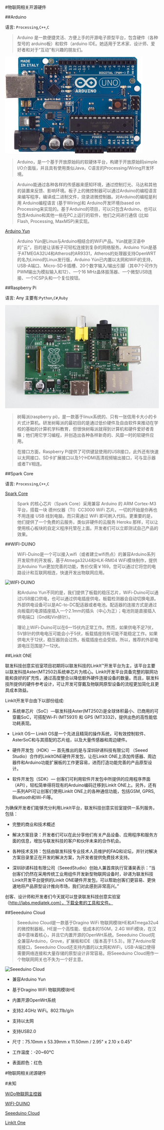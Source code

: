 #物联网相关开源硬件

##Arduino

语言: ``Processing``,``C++``,``C``

> Arduino 是一款便捷灵活、方便上手的开源电子原型平台，包含硬件（各种型号的 arduino板）和软件（arduino IDE。她适用于艺术家、设计师、爱好者和对于“互动”有兴趣的朋友们。 

![Arduino](../images/arduino.jpg)

> Arduino，是一个基于开放原始码的软硬体平台，构建于开放原始码simple I/O介面版，并且具有使用类似Java，C语言的Processing/Wiring开发环境。 

> Arduino能通过各种各样的传感器来感知环境，通过控制灯光、马达和其他的装置来反馈、影响环境。板子上的微控制器可以通过Arduino的编程语言来编写程序，编译成二进制文件，烧录进微控制器。对Arduino的编程是利用 Arduino编程语言 (基于Wiring)和 Arduino开发环境(based on Processing来实现的。基于Arduino的项目，可以只包含Arduino，也可以包含Arduino和其他一些在PC上运行的软件，他们之间进行通信 (比如 Flash, Processing, MaxMSP)来实现。

[Arduino Yun](./ArduinoYun.md)

> Arduino Yún是Linux与Arduino相结合的WiFi产品。Yún就是汉语中的”云“，目的是让该板子可轻松连接到复杂的网络服务。Arduino Yún是基于ATMEGA32U4和Atheros的AR9331，Atheros的处理器支持OpenWRT的名为Linino的Linux发行版，Arduino Yún已内置以太网和WiFi的支持，USB-A端口、Micro-SD卡插槽、20个数字输入/输出引脚（其中7个可作为PWM输出为模拟输入和12）、一个16 MHz晶体振荡器、一个微型USB连接、一个ICSP头和一个复位按钮。

##Raspberry Pi 

语言: Any
主要有:``Python``,``C#``,``Ruby``

![RaspberryPi](../images/rpi.jpg)

> 树莓派(raspberry pi)，是一款基于linux系统的、只有一张信用卡大小的卡片式计算机。研发树莓派的最初目的是通过低价硬件及自由软件来推动在学校的基础的计算机学科教育，但很快树莓派就得到计算机和硬件爱好者青睐；他们用它学习编程，并创造出各种各样新奇的、风靡一时的软硬件应用。

> 在接口方面，Raspberry Pi提供了可供键鼠使用的USB接口，此外还有快速以太网接口、SD卡扩展接口以及1个HDMI高清视频输出接口，可与显示器或者TV相连。

##Spark Core

语言: ``Processing``,``C++``,``C``

[Spark Core](./SparkCore.md)

> Spark 的核心芯片（Spark Core）采用兼容 Arduino 的 ARM Cortex-M3 平台，搭载一块 德州仪器（TI）CC3000 WiFi 芯片。一切的开始是你再也不用连接 USB 线到电脑，而只需通过 WiFi 即可刷入代码。更重要的是，他们提供了一个免费的云服务，类似非硬件的云服务 Heroku 那样，可以让使用核心板块的自定义程序托管在上面。开发者们可以立即测试自己产品的效果。

##WIFI-DUINO

> WiFi-Duino是一个可以接入wifi（或者建立wifi热点）的兼容Arduino系列开发软件的开发板，基于Atmega32U4和HLK-RM04 WiFi模块制作，提供比Arduino Yun更加完善的功能，售价仅需￥169。您可以通过它将您的电路设计和互联网相连，快速开发出物联网应用。

![WIFI-DUINO](http://bcs.duapp.com/blogimbed/wifi-duino/v1_fb.png)

> 和Arduino Yun不同的是，我们提供了板载的稳压芯片，WiFi-Duino可以通过USB接口供电，也可以通过供电插座供电，板载检测器会自动切换电源。外部供电设备可以是AC-to-DC配适器或者电池。配适器的连接方式是通过向板载的电源插座插入一个2.1mm的插头（中心为正）；电池则是直接插入供电端口（Gnd和Vin排针）。

>理论上WiFi-Duino可以在6—15伏内正常工作。然而，如果供电不足7伏，5V排针的供电电压可能会小于5伏，板载插座则有可能不能稳定工作。如果供电大于12伏，稳压器则会过热，板载插座也会受损。所以，推荐的外部电源电压范围是7—12伏。


##LinkIt ONE

联发科技创意实验室项目初期将以联发科技的LinkIt™开发平台为主，该平台主要以联发科技Aster(MT2502)系统单芯片为核心。LinkIt开发平台具备完整的联网功能和良好的扩充性，通过高度整合以降低额外硬件连接设备的数量。而且，联发科技所提供的硬件参考设计，可让开发可穿戴及物联网原型设备的流程更加简化且更具成本效益。

LinkIt开发平台由下以部份组成:

- 系统单芯片（SoC）—联发科技Aster(MT2502)是全球体积最小、已商用的可穿戴SoC，可搭配Wi-Fi (MT5931) 和 GPS (MT3332)，提供出色的高性能低功耗表现。

- LinkIt OS— LinkIt OS是一个先进且精简的操作系统，可有效控制软件、AsterSoC和与其搭配的芯片组，以及大量传感器和周边硬件。

- 硬件开发包（HDK）— 首先推出的是与深圳矽递科技有限公司 （Seeed Studio）合作的LinkItONE硬件开发包，让在LinkIt ONE上添加传感器、周边器件和Arduino功能扩展板的工作更容易，进而打造功能完善的产品原型设计。

- 软件开发包（SDK）— 创客们可利用软件开发包中所提供的应用程序界面（API），轻松简单得将现有的Arduino编码迁移到LinkIt ONE上。另外，还有一系列API可让创客们使用LinkIt ONE上的各种通信功能，包括GSM, GPRS, Bluetooth和Wi-Fi等。

为确保开发者们能够充分利用LinkIt平台，联发科技创意实验室提供一系列服务，包括：

- 完整的商业和技术概述

- 解决方案目录：开发者们可以在此分享他们有关产品设备、应用程序和服务方面的信息，增加与联发科技的客户和伙伴未来的合作机会。

- 各种技术支持：包括由联发科技专业技术人员维护的FAQ和论坛，并针对解决方案目录里正在开发的解决方案，为开发者提供免费技术支持。

- 深圳矽递科技有限公司（SeeedStudio）创始人兼首席执行官潘昊表示：“当创客们仍然在采用传统工业用组件开发新型物联网设备时，矽递为联发科技LinkIt开发平台提供的LinkIt ONE硬件开发包，可以帮助创客们更容易、更快速地将产品原型设计推向市场，我们对此感到非常高兴。”

创客、设计师和开发者们今天就可以登录联发科技创意实验室（http://labs.mediatek.com），下载全套的工具和文件。

##Seeeduino Cloud

> Seeeduino Cloud是一款基于Dragino WiFi 物联网模块HE和ATmega32u4的微控制器板。HE是一个高性能、低成本的150M，2.4G WiFi模块，在汉语中意味着核心，并且它内置开源的OpenWrt系统。Seeeduino Cloud完全兼容Arduino，Grove，扩展板和IDE（版本高于1.5.3）。除了Arduino常规接口，Seeeduino Cloud还支持内置的以太网和WiFi，USB-A端口使得需要网络连接和大量存储的原型设计非常容易。将Seeeduino Cloud用作一个物联网网关也不失为一个好主意。

![Seeeduino Cloud](http://www.seeedstudio.com/wiki/images/thumb/d/df/SeeeduinoCloud_MainPic.jpg/500px-SeeeduinoCloud_MainPic.jpg)

- 兼容Arduino Yun

- 基于Dragino WiFi 物联网模块HE

- 内置开源OpenWrt系统

- 支持2.4GHz WiFi。802.11b/g/n

- 支持以太网

- 支持USB2.0

- 尺寸：75.10mm x 53.39mm x 11.50mm / 2.95" x 2.10 x 0.45"

- 工作温度：-20~60°C

- 表面颜色：红色


#物联网相关闭源硬件


#未知

[WiDo物联网主控器](./WiDo.md)

[WIFI-DUINO](./WIFI-DUINO.md)

[Seeeduino Cloud](./SeeeduinoCloud.md)

[LinkIt One](./LinkItOne.md)